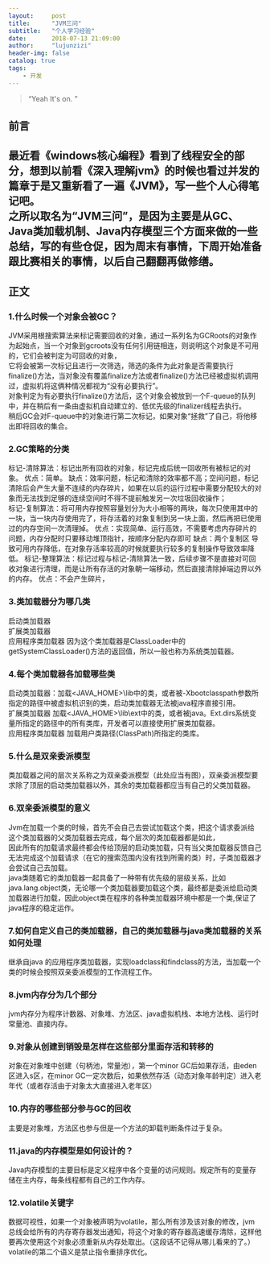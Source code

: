 ```yaml
---
layout:     post
title:      "JVM三问"
subtitle:   "个人学习经验"
date:       2018-07-13 21:09:00
author:     "lujunzizi"
header-img: false
catalog: true
tags:
    - 开发
---
```


> “Yeah It's on. ”


## 前言

最近看《windows核心编程》看到了线程安全的部分，想到以前看《深入理解jvm》的时候也看过并发的篇章于是又重新看了一遍《JVM》，写一些个人心得笔记吧。  
之所以取名为“JVM三问”，是因为主要是从GC、Java类加载机制、Java内存模型三个方面来做的一些总结，写的有些仓促，因为周末有事情，下周开始准备跟比赛相关的事情，以后自己翻翻再做修缮。
---

## 正文

### 1.什么时候一个对象会被GC？
JVM采用根搜索算法来标记需要回收的对象，通过一系列名为GCRoots的对象作为起始点，当一个对象到gcroots没有任何引用链相连，则说明这个对象是不可用的，它们会被判定为可回收的对象，  
它将会被第一次标记且进行一次筛选，筛选的条件为此对象是否需要执行finalize()方法，当对象没有覆盖finalize方法或者finalize()方法已经被虚拟机调用过，虚拟机将这俩种情况都视为“没有必要执行”。  
对象判定为有必要执行finalize()方法后，这个对象会被放到一个F-queue的队列中，并在稍后有一条由虚拟机自动建立的、低优先级的finalizer线程去执行。  
稍后GC会对F-queue中的对象进行第二次标记，如果对象“拯救”了自己，将他移出即将回收的集合。

### 2.GC策略的分类
标记-清除算法：标记出所有回收的对象，标记完成后统一回收所有被标记的对象。  优点：简单。  缺点：效率问题，标记和清除的效率都不高；空间问题，标记清除后会产生大量不连续的内存碎片，如果在以后的运行过程中需要分配较大的对象而无法找到足够的连续空间时不得不提前触发另一次垃圾回收操作；  
标记-复制算法：将可用内存按照容量划分为大小相等的两块，每次只使用其中的一块，当一块内存使用完了，将存活着的对象复制到另一块上面，然后再把已使用过的内存空间一次清理掉。  优点：实现简单、运行高效，不需要考虑内存碎片的问题，内存分配时只要移动堆顶指针，按顺序分配内存即可  缺点：两个复制区 导致可用内存降低，在对象存活率较高的时候就要执行较多的复制操作导致效率降低。
标记-整理算法：标记过程与标记-清除算法一致，后续步骤不是直接对可回收对象进行清理，而是让所有存活的对象朝一端移动，然后直接清除掉端边界以外的内存。  优点：不会产生碎片，

### 3.类加载器分为哪几类
启动类加载器  
扩展类加载器  
应用程序类加载器 因为这个类加载器是ClassLoader中的getSystemClassLoader()方法的返回值，所以一般也称为系统类加载器。  

### 4.每个类加载器各加载哪些类
启动类加载器：加载<JAVA_HOME>\lib中的类，或者被-Xbootclasspath参数所指定的路径中被虚拟机识别的类，启动类加载器无法被java程序直接引用。  
扩展类加载器 加载<JAVA_HOME>\lib\ext中的类，或者被java。Ext.dirs系统变量所指定的路径中的所有类库，开发者可以直接使用扩展类加载器。  
应用程序类加载器 加载用户类路径(ClassPath)所指定的类库。  

### 5.什么是双亲委派模型
类加载器之间的层次关系称之为双亲委派模型（此处应当有图），双亲委派模型要求除了顶层的启动类加载器以外，其余的类加载器都应当有自己的父类加载器。

### 6.双亲委派模型的意义
Jvm在加载一个类的时候，首先不会自己去尝试加载这个类，把这个请求委派给这个类加载器的父类加载器去完成，每个层次的类加载器都是如此，  
因此所有的加载请求最终都会传给顶层的启动类加载，只有当父类加载器反馈自己无法完成这个加载请求（在它的搜索范围内没有找到所需的类）时，子类加载器才会尝试自己去加载。  
java类随着它的类加载器一起具备了一种带有优先级的层级关系，比如java.lang.object类，无论哪一个类加载器要加载这个类，最终都是委派给启动类加载器进行加载，因此object类在程序的各种类加载器环境中都是一个类,保证了java程序的稳定运作。  

### 7.如何自定义自己的类加载器，自己的类加载器与java类加载器的关系如何处理
继承自java 的应用程序类加载器，实现loadclass和findclass的方法，当加载一个类的时候会按照双亲委派模型的工作流程工作。  

### 8.jvm内存分为几个部分
jvm内存分为程序计数器、对象堆、方法区、java虚拟机栈、本地方法栈、运行时常量池、直接内存。  

### 9.对象从创建到销毁是怎样在这些部分里面存活和转移的
对象在对象堆中创建（句柄池，常量池），第一个minor GC后如果存活，由eden区进入s区，在minor GC一定次数后，如果依然存活（动态对象年龄判定）进入老年代（或者存活由于对象太大直接进入老年区）  

### 10.内存的哪些部分参与GC的回收
主要是对象堆，方法区也参与但是一个方法的卸载判断条件过于复杂。  

### 11.java的内存模型是如何设计的？
Java内存模型的主要目标是定义程序中各个变量的访问规则。规定所有的变量存储在主内存，每条线程都有自己的工作内存。

### 12.volatile关键字
数据可视性，如果一个对象被声明为volatile，那么所有涉及该对象的修改，jvm总线会给所有的内存寄存器发出通知，将这个对象的寄存器高速缓存清除，这样他要再次使用这个对象必须重新从内存处取出。（这段话不记得从哪儿看来的了。）  
volatile的第二个语义是禁止指令重排序优化。





